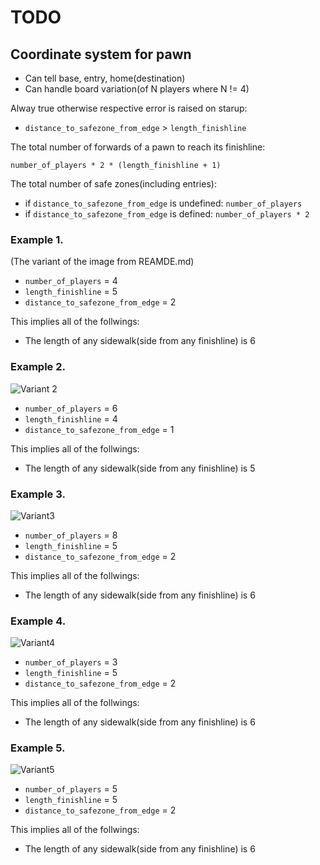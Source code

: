 # TODO

## Coordinate system for pawn

- Can tell base, entry, home(destination)
- Can handle board variation(of N players where N != 4)

Alway true otherwise respective error is raised on starup:
- `distance_to_safezone_from_edge` > `length_finishline`

The total number of forwards of a pawn to reach its finishline:
```
number_of_players * 2 * (length_finishline + 1)
```

The total number of safe zones(including entries):
- if `distance_to_safezone_from_edge` is undefined: `number_of_players`
- if `distance_to_safezone_from_edge` is defined: `number_of_players * 2`

### Example 1.

(The variant of the image from REAMDE.md)

- `number_of_players` = 4
- `length_finishline` = 5
- `distance_to_safezone_from_edge` = 2

This implies all of the follwings:
- The length of any sidewalk(side from any finishline) is 6

### Example 2.

![Variant 2](https://t3.ftcdn.net/jpg/06/57/16/02/360_F_657160213_YMxvQ5ngZGsNdznLIumxUVYJWWHpHZ66.jpg)

- `number_of_players` = 6
- `length_finishline` = 4
- `distance_to_safezone_from_edge` = 1

This implies all of the follwings:
- The length of any sidewalk(side from any finishline) is 5

### Example 3.

![Variant3](https://as2.ftcdn.net/v2/jpg/03/53/80/87/1000_F_353808738_2L6Z4tzZsE9t9WvgCiAzSqyAfVxpicCa.jpg)

- `number_of_players` = 8
- `length_finishline` = 5
- `distance_to_safezone_from_edge` = 2

This implies all of the follwings:
- The length of any sidewalk(side from any finishline) is 6

### Example 4.

![Variant4](https://i.ytimg.com/vi/vs6pzu-Fpog/maxresdefault.jpg)

- `number_of_players` = 3
- `length_finishline` = 5
- `distance_to_safezone_from_edge` = 2

This implies all of the follwings:
- The length of any sidewalk(side from any finishline) is 6

### Example 5.

![Variant5](https://image.winudf.com/v2/image/Y29tLnByb3BoZXRpY2FwcHMua2luZy5sdWRvcGxheV9zY3JlZW5fM18xNTE0NTk2NDY3XzAyNA)

- `number_of_players` = 5
- `length_finishline` = 5
- `distance_to_safezone_from_edge` = 2

This implies all of the follwings:
- The length of any sidewalk(side from any finishline) is 6